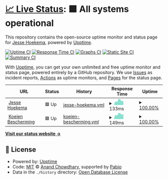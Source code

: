 # [📈 Live Status](https://JesseHoekema.github.io/jessehoekemacom-upptime): <!--live status--> **🟩 All systems operational**

This repository contains the open-source uptime monitor and status page for [Jesse Hoekema](https://www.jessehoekema.com/), powered by [Upptime](https://github.com/upptime/upptime).

[![Uptime CI](https://github.com/JesseHoekema/jessehoekemacom-upptime/workflows/Uptime%20CI/badge.svg)](https://github.com/JesseHoekema/jessehoekemacom-upptime/actions?query=workflow%3A%22Uptime+CI%22)
[![Response Time CI](https://github.com/JesseHoekema/jessehoekemacom-upptime/workflows/Response%20Time%20CI/badge.svg)](https://github.com/JesseHoekema/jessehoekemacom-upptime/actions?query=workflow%3A%22Response+Time+CI%22)
[![Graphs CI](https://github.com/JesseHoekema/jessehoekemacom-upptime/workflows/Graphs%20CI/badge.svg)](https://github.com/JesseHoekema/jessehoekemacom-upptime/actions?query=workflow%3A%22Graphs+CI%22)
[![Static Site CI](https://github.com/JesseHoekema/jessehoekemacom-upptime/workflows/Static%20Site%20CI/badge.svg)](https://github.com/JesseHoekema/jessehoekemacom-upptime/actions?query=workflow%3A%22Static+Site+CI%22)
[![Summary CI](https://github.com/JesseHoekema/jessehoekemacom-upptime/workflows/Summary%20CI/badge.svg)](https://github.com/JesseHoekema/jessehoekemacom-upptime/actions?query=workflow%3A%22Summary+CI%22)

With [Upptime](https://upptime.js.org), you can get your own unlimited and free uptime monitor and status page, powered entirely by a GitHub repository. We use [Issues](https://github.com/JesseHoekema/jessehoekemacom-upptime/issues) as incident reports, [Actions](https://github.com/JesseHoekema/jessehoekemacom-upptime/actions) as uptime monitors, and [Pages](https://JesseHoekema.github.io/jessehoekemacom-upptime) for the status page.

<!--start: status pages-->
<!-- This summary is generated by Upptime (https://github.com/upptime/upptime) -->
<!-- Do not edit this manually, your changes will be overwritten -->
<!-- prettier-ignore -->
| URL | Status | History | Response Time | Uptime |
| --- | ------ | ------- | ------------- | ------ |
| <img alt="" src="https://icons.duckduckgo.com/ip3/jessehoekema.com.ico" height="13"> [Jesse Hoekema](https://jessehoekema.com) | 🟩 Up | [jesse-hoekema.yml](https://github.com/JesseHoekema/jessehoekemacom-upptime/commits/HEAD/history/jesse-hoekema.yml) | <details><summary><img alt="Response time graph" src="./graphs/jesse-hoekema/response-time-week.png" height="20"> 133ms</summary><br><a href="https://JesseHoekema.github.io/jessehoekemacom-upptime/history/jesse-hoekema"><img alt="Response time 133" src="https://img.shields.io/endpoint?url=https%3A%2F%2Fraw.githubusercontent.com%2FJesseHoekema%2Fjessehoekemacom-upptime%2FHEAD%2Fapi%2Fjesse-hoekema%2Fresponse-time.json"></a><br><a href="https://JesseHoekema.github.io/jessehoekemacom-upptime/history/jesse-hoekema"><img alt="24-hour response time 118" src="https://img.shields.io/endpoint?url=https%3A%2F%2Fraw.githubusercontent.com%2FJesseHoekema%2Fjessehoekemacom-upptime%2FHEAD%2Fapi%2Fjesse-hoekema%2Fresponse-time-day.json"></a><br><a href="https://JesseHoekema.github.io/jessehoekemacom-upptime/history/jesse-hoekema"><img alt="7-day response time 133" src="https://img.shields.io/endpoint?url=https%3A%2F%2Fraw.githubusercontent.com%2FJesseHoekema%2Fjessehoekemacom-upptime%2FHEAD%2Fapi%2Fjesse-hoekema%2Fresponse-time-week.json"></a><br><a href="https://JesseHoekema.github.io/jessehoekemacom-upptime/history/jesse-hoekema"><img alt="30-day response time 133" src="https://img.shields.io/endpoint?url=https%3A%2F%2Fraw.githubusercontent.com%2FJesseHoekema%2Fjessehoekemacom-upptime%2FHEAD%2Fapi%2Fjesse-hoekema%2Fresponse-time-month.json"></a><br><a href="https://JesseHoekema.github.io/jessehoekemacom-upptime/history/jesse-hoekema"><img alt="1-year response time 133" src="https://img.shields.io/endpoint?url=https%3A%2F%2Fraw.githubusercontent.com%2FJesseHoekema%2Fjessehoekemacom-upptime%2FHEAD%2Fapi%2Fjesse-hoekema%2Fresponse-time-year.json"></a></details> | <details><summary><a href="https://JesseHoekema.github.io/jessehoekemacom-upptime/history/jesse-hoekema">100.00%</a></summary><a href="https://JesseHoekema.github.io/jessehoekemacom-upptime/history/jesse-hoekema"><img alt="All-time uptime 100.00%" src="https://img.shields.io/endpoint?url=https%3A%2F%2Fraw.githubusercontent.com%2FJesseHoekema%2Fjessehoekemacom-upptime%2FHEAD%2Fapi%2Fjesse-hoekema%2Fuptime.json"></a><br><a href="https://JesseHoekema.github.io/jessehoekemacom-upptime/history/jesse-hoekema"><img alt="24-hour uptime 100.00%" src="https://img.shields.io/endpoint?url=https%3A%2F%2Fraw.githubusercontent.com%2FJesseHoekema%2Fjessehoekemacom-upptime%2FHEAD%2Fapi%2Fjesse-hoekema%2Fuptime-day.json"></a><br><a href="https://JesseHoekema.github.io/jessehoekemacom-upptime/history/jesse-hoekema"><img alt="7-day uptime 100.00%" src="https://img.shields.io/endpoint?url=https%3A%2F%2Fraw.githubusercontent.com%2FJesseHoekema%2Fjessehoekemacom-upptime%2FHEAD%2Fapi%2Fjesse-hoekema%2Fuptime-week.json"></a><br><a href="https://JesseHoekema.github.io/jessehoekemacom-upptime/history/jesse-hoekema"><img alt="30-day uptime 100.00%" src="https://img.shields.io/endpoint?url=https%3A%2F%2Fraw.githubusercontent.com%2FJesseHoekema%2Fjessehoekemacom-upptime%2FHEAD%2Fapi%2Fjesse-hoekema%2Fuptime-month.json"></a><br><a href="https://JesseHoekema.github.io/jessehoekemacom-upptime/history/jesse-hoekema"><img alt="1-year uptime 100.00%" src="https://img.shields.io/endpoint?url=https%3A%2F%2Fraw.githubusercontent.com%2FJesseHoekema%2Fjessehoekemacom-upptime%2FHEAD%2Fapi%2Fjesse-hoekema%2Fuptime-year.json"></a></details>
| <img alt="" src="https://icons.duckduckgo.com/ip3/koeienbescherming.nl.ico" height="13"> [Koeien Bescherming](https://koeienbescherming.nl) | 🟩 Up | [koeien-bescherming.yml](https://github.com/JesseHoekema/jessehoekemacom-upptime/commits/HEAD/history/koeien-bescherming.yml) | <details><summary><img alt="Response time graph" src="./graphs/koeien-bescherming/response-time-week.png" height="20"> 149ms</summary><br><a href="https://JesseHoekema.github.io/jessehoekemacom-upptime/history/koeien-bescherming"><img alt="Response time 149" src="https://img.shields.io/endpoint?url=https%3A%2F%2Fraw.githubusercontent.com%2FJesseHoekema%2Fjessehoekemacom-upptime%2FHEAD%2Fapi%2Fkoeien-bescherming%2Fresponse-time.json"></a><br><a href="https://JesseHoekema.github.io/jessehoekemacom-upptime/history/koeien-bescherming"><img alt="24-hour response time 132" src="https://img.shields.io/endpoint?url=https%3A%2F%2Fraw.githubusercontent.com%2FJesseHoekema%2Fjessehoekemacom-upptime%2FHEAD%2Fapi%2Fkoeien-bescherming%2Fresponse-time-day.json"></a><br><a href="https://JesseHoekema.github.io/jessehoekemacom-upptime/history/koeien-bescherming"><img alt="7-day response time 149" src="https://img.shields.io/endpoint?url=https%3A%2F%2Fraw.githubusercontent.com%2FJesseHoekema%2Fjessehoekemacom-upptime%2FHEAD%2Fapi%2Fkoeien-bescherming%2Fresponse-time-week.json"></a><br><a href="https://JesseHoekema.github.io/jessehoekemacom-upptime/history/koeien-bescherming"><img alt="30-day response time 149" src="https://img.shields.io/endpoint?url=https%3A%2F%2Fraw.githubusercontent.com%2FJesseHoekema%2Fjessehoekemacom-upptime%2FHEAD%2Fapi%2Fkoeien-bescherming%2Fresponse-time-month.json"></a><br><a href="https://JesseHoekema.github.io/jessehoekemacom-upptime/history/koeien-bescherming"><img alt="1-year response time 149" src="https://img.shields.io/endpoint?url=https%3A%2F%2Fraw.githubusercontent.com%2FJesseHoekema%2Fjessehoekemacom-upptime%2FHEAD%2Fapi%2Fkoeien-bescherming%2Fresponse-time-year.json"></a></details> | <details><summary><a href="https://JesseHoekema.github.io/jessehoekemacom-upptime/history/koeien-bescherming">100.00%</a></summary><a href="https://JesseHoekema.github.io/jessehoekemacom-upptime/history/koeien-bescherming"><img alt="All-time uptime 100.00%" src="https://img.shields.io/endpoint?url=https%3A%2F%2Fraw.githubusercontent.com%2FJesseHoekema%2Fjessehoekemacom-upptime%2FHEAD%2Fapi%2Fkoeien-bescherming%2Fuptime.json"></a><br><a href="https://JesseHoekema.github.io/jessehoekemacom-upptime/history/koeien-bescherming"><img alt="24-hour uptime 100.00%" src="https://img.shields.io/endpoint?url=https%3A%2F%2Fraw.githubusercontent.com%2FJesseHoekema%2Fjessehoekemacom-upptime%2FHEAD%2Fapi%2Fkoeien-bescherming%2Fuptime-day.json"></a><br><a href="https://JesseHoekema.github.io/jessehoekemacom-upptime/history/koeien-bescherming"><img alt="7-day uptime 100.00%" src="https://img.shields.io/endpoint?url=https%3A%2F%2Fraw.githubusercontent.com%2FJesseHoekema%2Fjessehoekemacom-upptime%2FHEAD%2Fapi%2Fkoeien-bescherming%2Fuptime-week.json"></a><br><a href="https://JesseHoekema.github.io/jessehoekemacom-upptime/history/koeien-bescherming"><img alt="30-day uptime 100.00%" src="https://img.shields.io/endpoint?url=https%3A%2F%2Fraw.githubusercontent.com%2FJesseHoekema%2Fjessehoekemacom-upptime%2FHEAD%2Fapi%2Fkoeien-bescherming%2Fuptime-month.json"></a><br><a href="https://JesseHoekema.github.io/jessehoekemacom-upptime/history/koeien-bescherming"><img alt="1-year uptime 100.00%" src="https://img.shields.io/endpoint?url=https%3A%2F%2Fraw.githubusercontent.com%2FJesseHoekema%2Fjessehoekemacom-upptime%2FHEAD%2Fapi%2Fkoeien-bescherming%2Fuptime-year.json"></a></details>

<!--end: status pages-->

[**Visit our status website →**](https://JesseHoekema.github.io/jessehoekemacom-upptime)

## 📄 License

- Powered by: [Upptime](https://github.com/upptime/upptime)
- Code: [MIT](./LICENSE) © [Anand Chowdhary](https://anandchowdhary.com), supported by [Pabio](https://pabio.com)
- Data in the `./history` directory: [Open Database License](https://opendatacommons.org/licenses/odbl/1-0/)
